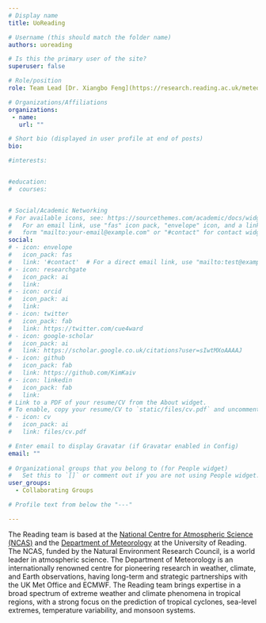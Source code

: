 ```yaml
---
# Display name
title: UoReading

# Username (this should match the folder name)
authors: uoreading

# Is this the primary user of the site?
superuser: false

# Role/position 
role: Team Lead [Dr. Xiangbo Feng](https://research.reading.ac.uk/meteorology/people/xiangbo-feng/)

# Organizations/Affiliations
organizations:
 - name: 
   url: "" 

# Short bio (displayed in user profile at end of posts)
bio: 

#interests:


#education:
#  courses:


# Social/Academic Networking
# For available icons, see: https://sourcethemes.com/academic/docs/widgets/#icons
#   For an email link, use "fas" icon pack, "envelope" icon, and a link in the
#   form "mailto:your-email@example.com" or "#contact" for contact widget.
social:
# - icon: envelope
#   icon_pack: fas
#   link: '#contact'  # For a direct email link, use "mailto:test@example.org".
# - icon: researchgate
#   icon_pack: ai
#   link: 
# - icon: orcid
#   icon_pack: ai
#   link: 
# - icon: twitter
#   icon_pack: fab
#   link: https://twitter.com/cue4ward
# - icon: google-scholar
#   icon_pack: ai
#   link: https://scholar.google.co.uk/citations?user=sIwtMXoAAAAJ
# - icon: github
#   icon_pack: fab
#   link: https://github.com/KimKaiv
# - icon: linkedin
#   icon_pack: fab
#   link: 
# Link to a PDF of your resume/CV from the About widget.
# To enable, copy your resume/CV to `static/files/cv.pdf` and uncomment the lines below.  
# - icon: cv
#   icon_pack: ai
#   link: files/cv.pdf

# Enter email to display Gravatar (if Gravatar enabled in Config)
email: ""
  
# Organizational groups that you belong to (for People widget)
#   Set this to `[]` or comment out if you are not using People widget.  
user_groups: 
  - Collaborating Groups

# Profile text from below the "---"

---
```

The Reading team is based at the [National Centre for Atmospheric Science (NCAS)](9https://ncas.ac.uk/) 
and the [Department of Meteorology](https://www.reading.ac.uk/meteorology/) at the University of Reading. The NCAS, funded 
by the Natural Environment Research Council, is a world leader in atmospheric 
science. The Department of Meteorology is an internationally renowned centre for 
pioneering research in weather, climate, and Earth observations, having long-term 
and strategic partnerships with the UK Met Office and ECMWF. The Reading team brings 
expertise in a broad spectrum of extreme weather and climate phenomena in tropical 
regions, with a strong focus on the prediction of tropical cyclones, sea-level 
extremes, temperature variability, and monsoon systems.




